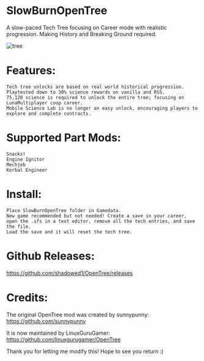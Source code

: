 # SlowBurnOpenTree

A slow-paced Tech Tree focusing on Career mode with realistic progression. Making History and Breaking Ground required.

![tree](https://i.imgur.com/awtLieB.jpeg)

# Features:

    Tech tree unlocks are based on real world historical progression.
    Playtested down to 30% science rewards on vanilla and RSS.
    75,120 science is required to unlock the entire tree; focusing on LunaMultiplayer coop career.
    Mobile Science Lab is no longer an easy unlock, encouraging players to explore and complete contracts.

# Supported Part Mods:

    Snacks!
    Engine Ignitor
    Mechjeb
    Kerbal Engineer

# Install:

    Place SlowBurnOpenTree folder in Gamedata.
    New game recommended but not needed! Create a save in your career, open the .sfs in a text editor, remove all the tech entries, and save the file.
    Load the save and it will reset the tech tree.

# Github Releases:
https://github.com/shadowed1/OpenTree/releases

# Credits:

The original OpenTree mod was created by sunnypunny:
https://github.com/sunnypunny

It is now maintained by LinuxGuruGamer:
https://github.com/linuxgurugamer/OpenTree

Thank you for letting me modify this! Hope to see you return :)

